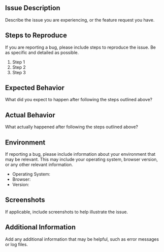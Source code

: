 ## Issue Description

Describe the issue you are experiencing, or the feature request you have.

## Steps to Reproduce

If you are reporting a bug, please include steps to reproduce the issue. Be as specific and detailed as possible.

1. Step 1
2. Step 2
3. Step 3

## Expected Behavior

What did you expect to happen after following the steps outlined above?

## Actual Behavior

What actually happened after following the steps outlined above?

## Environment

If reporting a bug, please include information about your environment that may be relevant. This may include your operating system, browser version, or any other relevant information.

- Operating System:
- Browser:
- Version:

## Screenshots

If applicable, include screenshots to help illustrate the issue.

## Additional Information

Add any additional information that may be helpful, such as error messages or log files.

